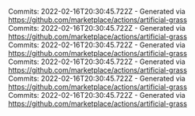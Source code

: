Commits: 2022-02-16T20:30:45.722Z - Generated via https://github.com/marketplace/actions/artificial-grass
<br>
Commits: 2022-02-16T20:30:45.722Z - Generated via https://github.com/marketplace/actions/artificial-grass
<br>
Commits: 2022-02-16T20:30:45.722Z - Generated via https://github.com/marketplace/actions/artificial-grass
<br>
Commits: 2022-02-16T20:30:45.722Z - Generated via https://github.com/marketplace/actions/artificial-grass
<br>
Commits: 2022-02-16T20:30:45.722Z - Generated via https://github.com/marketplace/actions/artificial-grass
<br>
Commits: 2022-02-16T20:30:45.722Z - Generated via https://github.com/marketplace/actions/artificial-grass
<br>
